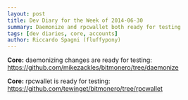 ```yaml
---
layout: post
title: Dev Diary for the Week of 2014-06-30
summary: Daemonize and rpcwallet both ready for testing
tags: [dev diaries, core, accounts]
author: Riccardo Spagni (fluffypony)
---
```


**Core:** daemonizing changes are ready for testing: https://github.com/mikezackles/bitmonero/tree/daemonize

**Core:** rpcwallet is ready for testing: https://github.com/tewinget/bitmonero/tree/rpcwallet
